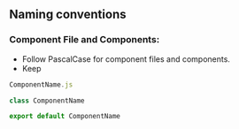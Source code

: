 ## Naming conventions

### Component File and Components:

- Follow PascalCase for component files and components.
- Keep 

```javascript
ComponentName.js

class ComponentName

export default ComponentName
```

